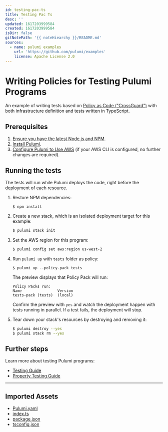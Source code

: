 ```yaml
---
id: testing-pac-ts
title: Testing Pac Ts
desc: ''
updated: 1617203999584
created: 1617203999584
isDir: false
gitNotePath: '{{ noteHiearchy }}/README.md'
sources:
  - name: pulumi examples
    url: 'https://github.com/pulumi/examples'
    license: Apache License 2.0
---
```

# Writing Policies for Testing Pulumi Programs

An example of writing tests based on [Policy as Code ("CrossGuard")](https://www.pulumi.com/docs/guides/crossguard/) with both infrastructure definition and tests written in TypeScript.

## Prerequisites

1. [Ensure you have the latest Node.js and NPM](https://nodejs.org/en/download/).
2. [Install Pulumi](https://www.pulumi.com/docs/get-started/install/).
3. [Configure Pulumi to Use AWS](https://www.pulumi.com/docs/intro/cloud-providers/aws/setup/) (if your AWS CLI is configured, no further changes are required).

## Running the tests

The tests will run while Pulumi deploys the code, right before the deployment of each resource.

1. Restore NPM dependencies:

   ```
   $ npm install
   ```

2. Create a new stack, which is an isolated deployment target for this example:

   ```bash
   $ pulumi stack init
   ```

3. Set the AWS region for this program:

   ```bash
   $ pulumi config set aws:region us-west-2
   ```

4. Run `pulumi up` with `tests` folder as policy:

   ```
   $ pulumi up --policy-pack tests
   ```

   The preview displays that Policy Pack will run:

   ```
   Policy Packs run:
   Name                Version
   tests-pack (tests)  (local)
   ```

   Confirm the preview with `yes` and watch the deployment happen with tests running in parallel. If a test fails, the deployment will stop.

5. Tear down your stack's resources by destroying and removing it:

   ```bash
   $ pulumi destroy --yes
   $ pulumi stack rm --yes
   ```

## Further steps

Learn more about testing Pulumi programs:

- [Testing Guide](https://www.pulumi.com/docs/guides/testing/)
- [Property Testing Guide](https://www.pulumi.com/docs/guides/testing/property-testing/)

* * *

## Imported Assets

- [Pulumi.yaml](/assets/pulumi.yaml)
- [index.ts](/assets/index.ts)
- [package.json](/assets/package.json)
- [tsconfig.json](/assets/tsconfig.json)

